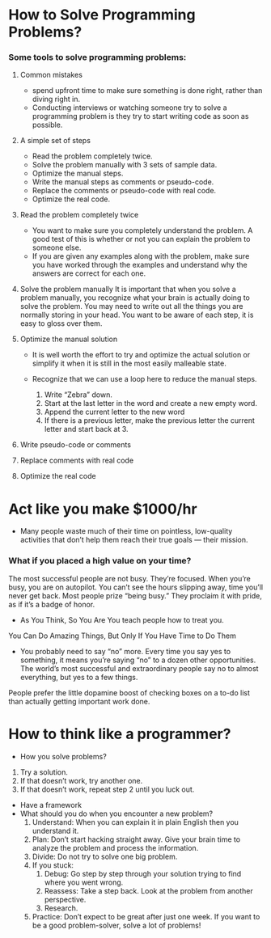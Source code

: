 # How to Solve Programming Problems?

###  Some tools to solve programming problems:
1. Common mistakes
    - spend upfront time to make sure something is done right, rather than diving right in.
    - Conducting interviews or watching someone try to solve a programming problem is they try to start writing code as soon as possible.
2. A simple set of steps
    - Read the problem completely twice.
    - Solve the problem manually with 3 sets of sample data.
    - Optimize the manual steps.
    - Write the manual steps as comments or pseudo-code.
    - Replace the comments or pseudo-code with real code.
    - Optimize the real code.

3. Read the problem completely twice
    - You want to make sure you completely understand the problem.  A good test of this is whether or not you can explain the problem to someone else.
    - If you are given any examples along with the problem, make sure you have worked through the examples and understand why the answers are correct for each one.

4. Solve the problem manually
It is important that when you solve a problem manually, you recognize what your brain is actually doing to solve the problem.  You may need to write out all the things you are normally storing in your head.  You want to be aware of each step, it is easy to gloss over them.

5. Optimize the manual solution
    - It is well worth the effort to try and optimize the actual solution or simplify it when it is still in the most easily malleable state.

    - Recognize that we can use a loop here to reduce the manual steps.  
        1. Write “Zebra” down.
        2. Start at the last letter in the word and create a new empty word.
        3. Append the current letter to the new word
        4. If there is a previous letter, make the previous letter the current letter and start back at 3.
6. Write pseudo-code or comments
7. Replace comments with real code
8. Optimize the real code

# Act like you make $1000/hr

- Many people waste much of their time on pointless, low-quality activities that don’t help them reach their true goals — their mission.

### What if you placed a high value on your time?
The most successful people are not busy. They’re focused.
When you’re busy, you are on autopilot. You can’t see the hours slipping away, time you’ll never get back.
Most people prize “being busy.” They proclaim it with pride, as if it’s a badge of honor.
- As You Think, So You Are
You teach people how to treat you.

You Can Do Amazing Things, But Only If You Have Time to Do Them
- You probably need to say “no” more.
Every time you say yes to something, it means you’re saying “no” to a dozen other opportunities. The world’s most successful and extraordinary people say no to almost everything, but yes to a few things.

People prefer the little dopamine boost of checking boxes on a to-do list than actually getting important work done.


# How to think like a programmer?
- How you solve problems?
1. Try a solution.
2. If that doesn’t work, try another one.
3. If that doesn’t work, repeat step 2 until you luck out.

- Have a framework
- What should you do when you encounter a new problem?
    1. Understand: When you can explain it in plain English then you understand it.
    2. Plan: Don’t start hacking straight away. Give your brain time to analyze the problem and process the information.
    3. Divide: Do not try to solve one big problem.
    4. If you stuck: 
        1. Debug: Go step by step through your solution trying to find where you went wrong. 
        2. Reassess: Take a step back. Look at the problem from another perspective.
        3. Research.
    5. Practice: Don’t expect to be great after just one week. If you want to be a good problem-solver, solve a lot of problems!


